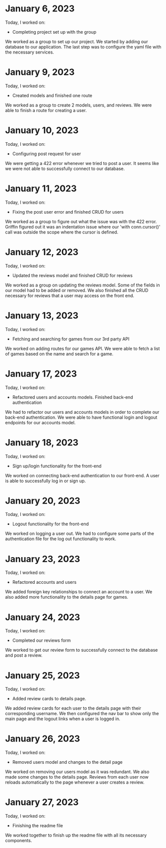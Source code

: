 # January 6, 2023

Today, I worked on:

* Completing project set up with the group

We worked as a group to set up our project. We started by adding our database to our application. The last step was to configure the yaml file with the necessary services.

# January 9, 2023

Today, I worked on:

* Created models and finished one route

We worked as a group to create 2 models, users, and reviews. We were able to finish a route for creating a user.

# January 10, 2023

Today, I worked on:

* Configuring post request for user

We were getting a 422 error whenever we tried to post a user. It seems like we were not able to successfully connect to our database.

# January 11, 2023

Today, I worked on:

* Fixing the post user error and finished CRUD for users

We worked as a group to figure out what the issue was with the 422 error. Griffin figured out it was an indentation issue where our 'with conn.cursor()' call was outside the scope where the cursor is defined.

# January 12, 2023
Today, I worked on:

* Updated the reviews model and finished CRUD for reviews

We worked as a group on updating the reviews model. Some of the fields in our model had to be added or removed. We also finished all the CRUD necessary for reviews that a user may access on the front end.

# January 13, 2023
Today, I worked on:

* Fetching and searching for games from our 3rd party API

We worked on adding routes for our games API. We were able to fetch a list of games based on the name and search for a game.

# January 17, 2023
Today, I worked on:

* Refactored users and accounts models. Finished back-end authentication

We had to refactor our users and accounts models in order to complete our back-end authentication. We were able to have functional login and logout endpoints for our accounts model.

# January 18, 2023
Today, I worked on:

* Sign up/login functionality for the front-end

We worked on connecting back-end authentication to our front-end. A user is able to successfully log in or sign up.

# January 20, 2023
Today, I worked on:

* Logout functionality for the front-end

We worked on logging a user out. We had to configure some parts of the authentication file for the log out functionality to work.

# January 23, 2023
Today, I worked on:

* Refactored accounts and users

We added foreign key relationships to connect an account to a user. We also added more functionality to the details page for games.

# January 24, 2023
Today, I worked on:

* Completed our reviews form

We worked to get our review form to successfully connect to the database and post a review.

# January 25, 2023
Today, I worked on:

* Added review cards to details page.

We added review cards for each user to the details page with their corresponding username. We then configured the nav bar to show only the main page and the logout links when a user is logged in.

# January 26, 2023
Today, I worked on:

* Removed users model and changes to the detail page

We worked on removing our users model as it was redundant. We also made some changes to the details page. Reviews from each user now reloads automatically to the page whenever a user creates a review.

# January 27, 2023
Today, I worked on:

* Finishing the readme file

We worked together to finish up the readme file with all its necessary components.
